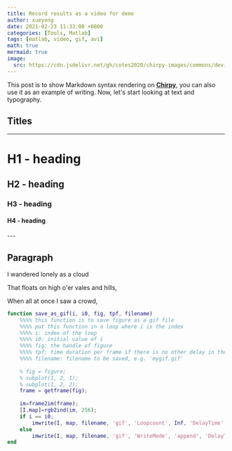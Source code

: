 ```yaml
---
title: Record results as a video for demo
author: xueyong
date: 2021-02-23 11:33:00 +0800
categories: [Tools, Matlab]
tags: [matlab, video, gif, avi]
math: true
mermaid: true
image:
  src: https://cdn.jsdelivr.net/gh/cotes2020/chirpy-images/commons/devices-mockup.png
---
```


This post is to show Markdown syntax rendering on [**Chirpy**](https://github.com/cotes2020/jekyll-theme-chirpy/fork), you can also use it as an example of writing. Now, let's start looking at text and typography.


## Titles
---
# H1 - heading

<h2 data-toc-skip>H2 - heading</h2>

<h3 data-toc-skip>H3 - heading</h3>

<h4>H4 - heading</h4>
---
<br>

## Paragraph

I wandered lonely as a cloud

That floats on high o'er vales and hills,

When all at once I saw a crowd,

```matlab
function save_as_gif(i, i0, fig, tpf, filename)
	%%%% this function is to save figure as a gif file
	%%%% put this function in a loop where i is the index
	%%%% i: index of the loop
	%%%% i0: initial value of i
	%%%% fig: the handle of figure
	%%%% tpf: time duration per frame if there is no other delay in the loop, e.g. 0.3
	%%%% filename: filename to be saved, e.g. 'mygif.gif'
	
	% fig = figure;
	% subplot(1, 2, 1);
	% subplot(1, 2, 2);
	frame = getframe(fig);
	
	im=frame2im(frame);
	[I,map]=rgb2ind(im, 256);
	if i == i0;
	    imwrite(I, map, filename, 'gif', 'Loopcount', Inf, 'DelayTime', tpf);%其中Loopcount设置为Inf可以让这个动画无限播放下去
	else
	    imwrite(I, map, filename, 'gif', 'WriteMode', 'append', 'DelayTime', tpf);
end
```


